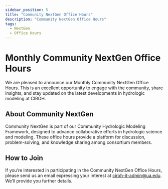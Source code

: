 ```yaml
---
sidebar_position: 5
title: "Community NextGen Office Hours"
description: "Community NextGen Office Hours"
tags:
  - NextGen
  - Office Hours
---
```


# Monthly Community NextGen Office Hours

We are pleased to announce our Monthly Community NextGen Office Hours. This is an excellent opportunity to engage with the community, share insights, and stay updated on the latest developments in hydrologic modeling at CIROH.
## About Community NextGen
Community NextGen is part of our Community Hydrologic Modeling Framework, designed to advance collaborative efforts in hydrologic science and modeling. These office hours provide a platform for discussion, problem-solving, and knowledge sharing among consortium members.
## How to Join
If you’re interested in participating in the Community NextGen Office Hours, please send us an email expressing your interest at ciroh-it-admin@ua.edu. We’ll provide you further details.
